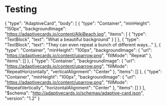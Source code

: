 # Testing
{
    "type": "AdaptiveCard",
    "body": [
        {
            "type": "Container",
            "minHeight": "150px",
            "backgroundImage": "https://adaptivecards.io/content/AlkiBeach.jpg",
            "items": [
                {
                    "type": "TextBlock",
                    "text": "What a beautiful background"
                }
            ]
        },
        {
            "type": "TextBlock",
            "text": "They can even repeat a bunch of different ways..."
        },
        {
            "type": "Container",
            "minHeight": "100px",
            "backgroundImage": {
                "url": "https://adaptivecards.io/content/uparrow.png",
                "fillMode": "Repeat"
            },
            "items": []
        },
        {
            "type": "Container",
            "backgroundImage": {
                "url": "https://adaptivecards.io/content/uparrow.png",
                "fillMode": "RepeatHorizontally",
                "verticalAlignment": "Center"
            },
            "items": []
        },
        {
            "type": "Container",
            "minHeight": "100px",
            "backgroundImage": {
                "url": "https://adaptivecards.io/content/uparrow.png",
                "fillMode": "RepeatVertically",
                "horizontalAlignment": "Center"
            },
            "items": []
        }
    ],
    "$schema": "http://adaptivecards.io/schemas/adaptive-card.json",
    "version": "1.2"
}

